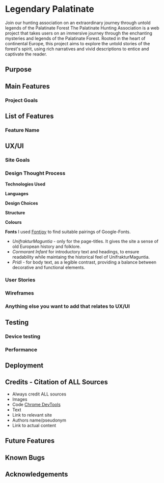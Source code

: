 # Legendary Palatinate

Join our hunting association on an extraordinary journey through untold legends of the Palatinate Forest
The Palatinate Hunting Association is a web project that takes users on an immersive journey through the enchanting mysteries and legends of the Palatinate Forest. Rooted in the heart of continental Europe, this project aims to explore the untold stories of the forest's spirit, using rich narratives and vivid descriptions to entice and captivate the reader.

## Purpose

## Main Features

### Project Goals

## List of Features

### Feature Name

## UX/UI

### Site Goals

### Design Thought Process

**Technologies Used**

**Languages**

**Design Choices**

**Structure**

**Colours**

**Fonts**
I used [Fontjoy](https://fontjoy.com/) to find suitable pairings of Google-Fonts.

- _UnifrakturMaguntia_ - only for the page-titles. It gives the site a sense of old European history and folklore.
- _Cormorant Infant_ for introductory text and headings, to ensure readability while maintaing the historical feel of UnifrakturMaguntia.
- _Pridi_ - for body text, as a legible contrast, providing a balance between decorative and functional elements.

### User Stories

### Wireframes

### Anything else you want to add that relates to UX/UI

## Testing

### Device testing

### Performance

## Deployment

## Credits - Citation of ALL Sources

- Always credit ALL sources
- Images
- Code
  [Chrome DevTools](https://developer.chrome.com/docs/devtools/)
- Text
- Link to relevant site
- Authors name/pseudonym
- Link to actual content

## Future Features

## Known Bugs

## Acknowledgements

